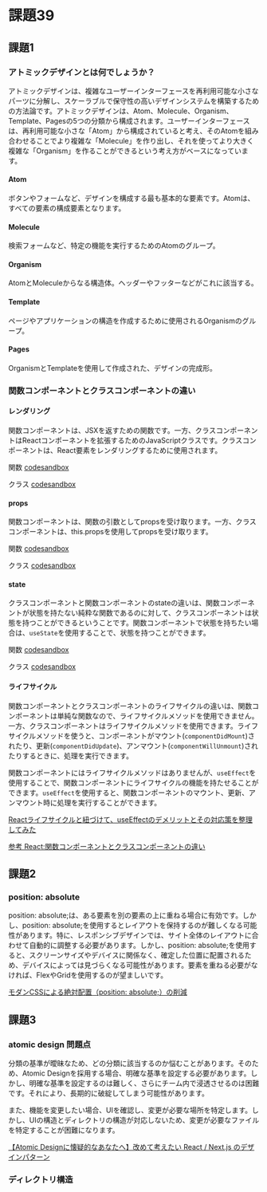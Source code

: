 # 課題39

## 課題1

### アトミックデザインとは何でしょうか？

アトミックデザインは、複雑なユーザーインターフェースを再利用可能な小さなパーツに分解し、スケーラブルで保守性の高いデザインシステムを構築するための方法論です。アトミックデザインは、Atom、Molecule、Organism、Template、Pagesの5つの分類から構成されます。ユーザーインターフェースは、再利用可能な小さな「Atom」から構成されていると考え、そのAtomを組み合わせることでより複雑な「Molecule」を作り出し、それを使ってより大きく複雑な「Organism」を作ることができるという考え方がベースになっています。

#### Atom

ボタンやフォームなど、デザインを構成する最も基本的な要素です。Atomは、すべての要素の構成要素となります。

#### Molecule

検索フォームなど、特定の機能を実行するためのAtomのグループ。

#### Organism

AtomとMoleculeからなる構造体。ヘッダーやフッターなどがこれに該当する。

#### Template

ページやアプリケーションの構造を作成するために使用されるOrganismのグループ。

#### Pages

OrganismとTemplateを使用して作成された、デザインの完成形。

### 関数コンポーネントとクラスコンポーネントの違い

#### レンダリング

関数コンポーネントは、JSXを返すための関数です。一方、クラスコンポーネントはReactコンポーネントを拡張するためのJavaScriptクラスです。クラスコンポーネントは、React要素をレンダリングするために使用されます。

関数 [codesandbox](https://codesandbox.io/s/wandering-fog-x414zj)

クラス [codesandbox](https://codesandbox.io/s/bold-meadow-wx50mv)

#### props

関数コンポーネントは、関数の引数としてpropsを受け取ります。一方、クラスコンポーネントは、this.propsを使用してpropsを受け取ります。

関数 [codesandbox](https://codesandbox.io/s/objective-maria-0ilk45)

クラス [codesandbox](https://codesandbox.io/s/beautiful-hill-2cthcd)

#### state

クラスコンポーネントと関数コンポーネントのstateの違いは、関数コンポーネントが状態を持たない純粋な関数であるのに対して、クラスコンポーネントは状態を持つことができるということです。関数コンポーネントで状態を持ちたい場合は、`useState`を使用することで、状態を持つことができます。

関数 [codesandbox](https://codesandbox.io/s/determined-lederberg-mm00kk)

クラス [codesandbox](https://codesandbox.io/s/tender-easley-lv8ewc)

#### ライフサイクル

関数コンポーネントとクラスコンポーネントのライフサイクルの違いは、関数コンポーネントは単純な関数なので、ライフサイクルメソッドを使用できません。一方、クラスコンポーネントはライフサイクルメソッドを使用できます。ライフサイクルメソッドを使うと、コンポーネントがマウント(`componentDidMount`)されたり、更新(`componentDidUpdate`)、アンマウント(`componentWillUnmount`)されたりするときに、処理を実行できます。

関数コンポーネントにはライフサイクルメソッドはありませんが、`useEffect`を使用することで、関数コンポーネントにライフサイクルの機能を持たせることができます。`useEffect`を使用すると、関数コンポーネントのマウント、更新、アンマウント時に処理を実行することができます。

[Reactライフサイクルと紐づけて、useEffectのデメリットとその対応策を整理してみた](https://zenn.dev/rinda_1994/articles/6752d2baa7b2d8)

[参考 React:関数コンポーネントとクラスコンポーネントの違い](https://www.twilio.com/blog/react-choose-functional-components-jp)

## 課題2

### position: absolute

position: absolute;は、ある要素を別の要素の上に重ねる場合に有効です。しかし、position: absolute;を使用するとレイアウトを保持するのが難しくなる可能性があります。特に、レスポンシブデザインでは、サイト全体のレイアウトに合わせて自動的に調整する必要があります。しかし、position: absolute;を使用すると、スクリーンサイズやデバイスに関係なく、確定した位置に配置されるため、デバイスによっては見づらくなる可能性があります。要素を重ねる必要がなければ、FlexやGridを使用するのが望ましいです。

[モダンCSSによる絶対配置（position: absolute;）の削減](https://coliss.com/articles/build-websites/operation/css/less-absolute-positioning-modern-css.html)

## 課題3

### atomic design 問題点

分類の基準が曖昧なため、どの分類に該当するのか悩むことがあります。そのため、Atomic Designを採用する場合、明確な基準を設定する必要があります。しかし、明確な基準を設定するのは難しく、さらにチーム内で浸透させるのは困難です。それにより、長期的に破綻してしまう可能性があります。

また、機能を変更したい場合、UIを確認し、変更が必要な場所を特定します。しかし、UIの構造とディレクトリの構造が対応しないため、変更が必要なファイルを特定することが困難になります。

[【Atomic Designに懐疑的なあなたへ】改めて考えたい React / Next.js のデザインパターン](https://zenn.dev/mutex_inc/articles/beca85dd7fdcae)

### ディレクトリ構造
